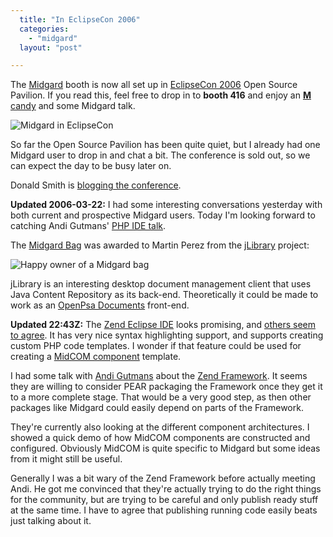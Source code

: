 ```yaml
---
  title: "In EclipseCon 2006"
  categories: 
    - "midgard"
  layout: "post"

---
```

The [Midgard][1] booth is now all set up in [EclipseCon 2006][2] Open Source Pavilion. If you read this, feel free to drop in to __booth 416__ and enjoy an [__M__ candy][8] and some Midgard talk.

![Midgard in EclipseCon](https://s3.eu-central-1.amazonaws.com/bergie-iki-fi/EclipseCon-Midgard-booth.jpg)

So far the Open Source Pavilion has been quite quiet, but I already had one Midgard user to drop in and chat a bit. The conference is sold out, so we can expect the day to be busy later on.

Donald Smith is [blogging the conference][3].

__Updated 2006-03-22:__ I had some interesting conversations yesterday with both current and prospective Midgard users. Today I'm looking forward to catching Andi Gutmans' [PHP IDE talk][4].

The [Midgard Bag][5] was awarded to Martin Perez from the [jLibrary][6] project:

![Happy owner of a Midgard bag](https://s3.eu-central-1.amazonaws.com/bergie-iki-fi/Martin_Perez_bag.jpg)

jLibrary is an interesting desktop document management client that uses Java Content Repository as its back-end. Theoretically it could be made to work as an [OpenPsa Documents][7] front-end.

__Updated 22:43Z:__ The [Zend Eclipse IDE][9] looks promising, and [others seem to agree][10]. It has very nice syntax highlighting support, and supports creating custom PHP code templates. I wonder if that feature could be used for creating a [MidCOM component][11] template.

I had some talk with [Andi Gutmans][12] about the [Zend Framework][13]. It seems they are willing to consider PEAR packaging the Framework once they get it to a more complete stage. That would be a very good step, as then other packages like Midgard could easily depend on parts of the Framework.

They're currently also looking at the different component architectures. I showed a quick demo of how MidCOM components are constructed and configured. Obviously MidCOM is quite specific to Midgard but some ideas from it might still be useful.

Generally I was a bit wary of the Zend Framework before actually meeting Andi. He got me convinced that they're actually trying to do the right things for the community, but are trying to be careful and only publish ready stuff at the same time. I have to agree that publishing running code easily beats just talking about it.

[1]: http://www.midgard-project.org/
[2]: http://www.eclipsecon.org/2006/Home.do
[3]: http://eclipse-ecosystem.blogspot.com/
[4]: http://www.eclipsecon.org/2006/Sub.do?id=295
[5]: http://www.cafepress.com/mgd.8552838
[6]: http://jlibrary.sourceforge.net/
[7]: http://openpsa.tigris.org/
[8]: http://us.mms.com/us/index.jsp
[9]: http://www.zend.com/de/phpide/
[10]: http://pooteeweet.org/blog/348
[11]: http://www.midgard-project.org/midcom-permalink-fc278b300819f654e0e561c6e233c67f
[12]: http://andigutmans.blogspot.com/
[13]: http://framework.zend.com/
